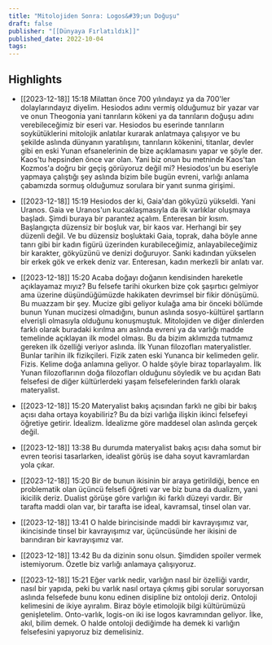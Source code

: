 ```yaml
---
title: "Mitolojiden Sonra: Logos&#39;un Doğuşu"
draft: false
publisher: "[[Dünyaya Fırlatıldık]]"
published_date: 2022-10-04
tags:
---
```



## Highlights
* [[2023-12-18]] 15:18  Milattan önce 700 yılındayız ya da 700'ler dolaylarındayız diyelim. Hesiodos adını vermiş olduğumuz bir yazar var ve onun Theogonia yani tanrıların kökeni ya da tanrıların doğuşu adını verebileceğimiz bir eseri var. Hesiodos bu eserinde tanrıların soykütüklerini mitolojik anlatılar kurarak anlatmaya çalışıyor ve bu şekilde aslında dünyanın yaratılışını, tanrıların kökenini, titanlar, devler gibi en eski Yunan efsanelerinin de bize açıklamasını yapar ve şöyle der. Kaos'tu hepsinden önce var olan. Yani biz onun bu metninde Kaos'tan Kozmos'a doğru bir geçiş görüyoruz değil mi? Hesiodos'un bu eseriyle yapmaya çalıştığı şey aslında bizim bile bugün evreni, varlığı anlama çabamızda sormuş olduğumuz sorulara bir yanıt sunma girişimi.

* [[2023-12-18]] 15:19  Hesiodos der ki, Gaia'dan gökyüzü yükseldi. Yani Uranos. Gaia ve Uranos'un kucaklaşmasıyla da ilk varlıklar oluşmaya başladı. Şimdi buraya bir parantez açalım. Enteresan bir kısım. Başlangıçta düzensiz bir boşluk var, bir kaos var. Herhangi bir şey düzenli değil. Ve bu düzensiz boşluktaki Gaia, toprak, daha böyle anne tanrı gibi bir kadın figürü üzerinden kurabileceğimiz, anlayabileceğimiz bir karakter, gökyüzünü ve denizi doğuruyor. Sanki kadından yükselen bir erkek gök ve erkek deniz var. Enteresan, kadın merkezli bir anlatı var.

* [[2023-12-18]] 15:20  Acaba doğayı doğanın kendisinden hareketle açıklayamaz mıyız? Bu felsefe tarihi okurken bize çok şaşırtıcı gelmiyor ama üzerine düşündüğümüzde hakikaten devrimsel bir fikir dönüşümü. Bu muazzam bir şey. Mucize gibi geliyor kulağa ama bir önceki bölümde bunun Yunan mucizesi olmadığını, bunun aslında sosyo-kültürel şartların elverişli olmasıyla olduğunu konuşmuştuk. Mitolojiden ve diğer dinlerden farklı olarak buradaki kırılma anı aslında evreni ya da varlığı madde temelinde açıklayan ilk model olması. Bu da bizim aklımızda tutmamız gereken ilk özelliği veriyor aslında. İlk Yunan filozofları materyalistler. Bunlar tarihin ilk fizikçileri. Fizik zaten eski Yunanca bir kelimeden gelir. Fizis. Kelime doğa anlamına geliyor. O halde şöyle biraz toparlayalım. İlk Yunan filozoflarının doğa filozofları olduğunu söyledik ve bu açıdan Batı felsefesi de diğer kültürlerdeki yaşam felsefelerinden farklı olarak materyalist.

* [[2023-12-18]] 15:20  Materyalist bakış açısından farklı ne gibi bir bakış açısı daha ortaya koyabiliriz? Bu da bizi varlığa ilişkin ikinci felsefeyi öğretiye getirir. İdealizm. İdealizme göre maddesel olan aslında gerçek değil.

* [[2023-12-18]] 13:38  Bu durumda materyalist bakış açısı daha somut bir evren teorisi tasarlarken, idealist görüş ise daha soyut kavramlardan yola çıkar.

* [[2023-12-18]] 15:20  Bir de bunun ikisinin bir araya getirildiği, bence en problematik olan üçüncü felsefi öğreti var ve biz buna da dualizm, yani ikicilik deriz. Dualist görüşe göre varlığın iki farklı düzeyi vardır. Bir tarafta maddi olan var, bir tarafta ise ideal, kavramsal, tinsel olan var.

* [[2023-12-18]] 13:41  O halde birincisinde maddi bir kavrayışımız var, ikincisinde tinsel bir kavrayışımız var, üçüncüsünde her ikisini de barındıran bir kavrayışımız var.

* [[2023-12-18]] 13:42  Bu da dizinin sonu olsun. Şimdiden spoiler vermek istemiyorum. Özetle biz varlığı anlamaya çalışıyoruz.

* [[2023-12-18]] 15:21  Eğer varlık nedir, varlığın nasıl bir özelliği vardır, nasıl bir yapıda, peki bu varlık nasıl ortaya çıkmış gibi sorular soruyorsan aslında felsefede bunu konu edinen disipline biz ontoloji deriz. Ontoloji kelimesini de ikiye ayıralım. Biraz böyle etimolojik bilgi kültürümüzü genişletelim. Onto-varlık, logis-on iki ise logos kavramından geliyor. İlke, akıl, bilim demek. O halde ontoloji dediğimde ha demek ki varlığın felsefesini yapıyoruz biz demelisiniz.

